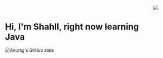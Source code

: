 <a href="https://github.com/shahll"><img src="https://komarev.com/ghpvc/?username=shahll&style=for-the-badge&color=6ea689" align="right"></a></br>
# Hi, I'm Shahll, right now learning Java

![Anurag's GitHub stats](https://github-readme-stats.vercel.app/api?username=Shahll&show_icons=true&theme=radical)



